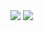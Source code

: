 <img src="https://github.com/kevin46dsa/3D-Website-shop/assets/67777018/80b9dae2-49a1-42b8-97f9-864051e6d811" />
<img src="https://github.com/kevin46dsa/3D-Website-shop/assets/67777018/eab416d5-08f8-4396-aa7d-811b66c2bd55" />

